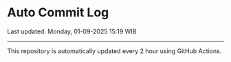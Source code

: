 # Auto Commit Log

Last updated: Monday, 01-09-2025 15:19 WIB

---

This repository is automatically updated every 2 hour using GitHub Actions.
